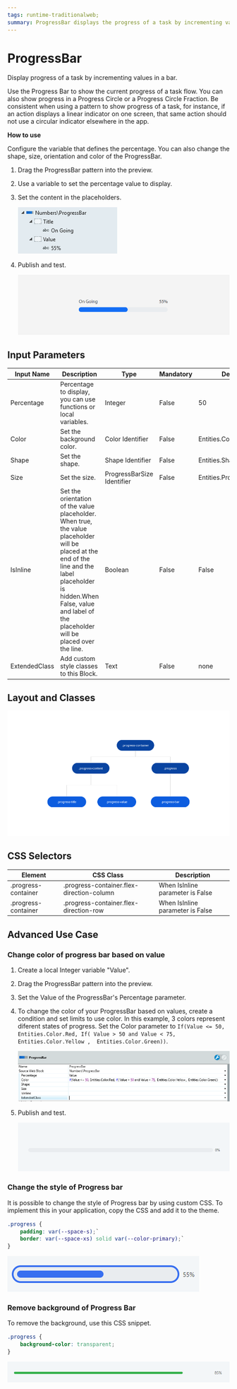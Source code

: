 ```yaml
---
tags: runtime-traditionalweb; 
summary: ProgressBar displays the progress of a task by incrementing values in a bar.
---
```


# ProgressBar

Display progress of a task by incrementing values in a bar.

Use the Progress Bar to show the current progress of a task flow. You can also show progress in a Progress Circle or a Progress Circle Fraction. Be consistent when using a pattern to show progress of a task, for instance, if an action displays a linear indicator on one screen, that same action should not use a circular indicator elsewhere in the app. 

**How to use**

Configure the variable that defines the percentage. You can also change the shape, size, orientation and color of the ProgressBar.

1. Drag the ProgressBar pattern into the preview.

1. Use a variable to set the percentage value to display.

1. Set the content in the placeholders. 

    ![](<images/progressbar-image-1.png>)

1. Publish and test.

    ![](<images/progressbar-image-2.png>)

## Input Parameters

| **Input Name** |  **Description** |  **Type** | **Mandatory** | **Default Value** |
|---|---|---|---|---|
| Percentage  |  Percentage to display, you can use functions or local variables. |  Integer | False | 50 |
| Color  |  Set the background color. |  Color Identifier | False | Entities.Color.Primary |
| Shape  |  Set the shape. |  Shape Identifier | False | Entities.Shape.Rounded |
| Size  |  Set the size. |  ProgressBarSize Identifier | False | Entities.ProgressBarSize.Base |
| IsInline  |  Set the orientation of the value placeholder. When true, the value placeholder will be placed at the end of the line and the label placeholder is hidden.When False, value and label of the placeholder will be placed over the line. |  Boolean | False | False |
| ExtendedClass  |  Add custom style classes to this Block. |  Text | False | none |


## Layout and Classes

![](<images/progressbar-image-3.png?width=650>)

## CSS Selectors

| **Element** |  **CSS Class** |  **Description**  |
| --- | --- | --- |
| .progress-container | .progress-container.flex-direction-column |  When IsInline parameter is False  |
| .progress-container | .progress-container.flex-direction-row |  When IsInline parameter is False  |

## Advanced Use Case

### Change color of progress bar based on value

1. Create a local Integer variable "Value".

1. Drag the ProgressBar pattern into the preview.

1. Set the Value of the ProgressBar's Percentage parameter.

1. To change the color of your ProgressBar based on values, create a condition and set limits to use color. In this example, 3 colors represent diferent states of progress. Set the Color parameter to `If(Value <= 50, Entities.Color.Red, If( Value > 50 and Value < 75,  Entities.Color.Yellow ,  Entities.Color.Green))`.
    
    ![](<images/progressbar-image-4.png>)

1. Publish and test.

    ![](<images/progressbar-image-5.gif>)

### Change the style of Progress bar

It is possible to change the style of Progress bar by using custom CSS. To implement this in your application, copy the CSS and add it to the theme.

```css
.progress {
    padding: var(--space-s);`
    border: var(--space-xs) solid var(--color-primary);`
}
```
![](<images/progressbar-image-6.png>)

### Remove background of Progress Bar

To remove the background, use this CSS snippet.

```css
.progress {
    background-color: transparent;
}
```
![](<images/progressbar-image-7.png>)
